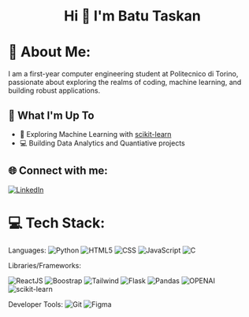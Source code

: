 <h1 align="center">Hi 👋 I'm Batu Taskan</h1>

# 💫 About Me:
I am a first-year computer engineering student at Politecnico di Torino, passionate about exploring the realms of coding, machine learning, and building robust applications.

## 🚀 What I'm Up To

- 🤖 Exploring Machine Learning with [scikit-learn](https://scikit-learn.org/)
- 💻 Building Data Analytics and Quantiative projects
  


## 🌐 Connect with me:
[![LinkedIn](https://img.shields.io/badge/LinkedIn-%230077B5.svg?logo=linkedin&logoColor=white)](https://www.linkedin.com/in/batu-taşkan/)

# 💻 Tech Stack:
Languages: 
![Python](https://img.shields.io/badge/python-%233776AB.svg?style=for-the-badge&logo=python&logoColor=white) 
![HTML5](https://img.shields.io/badge/html5-%23E34F26.svg?style=for-the-badge&logo=html5&logoColor=white) 
![CSS](https://img.shields.io/badge/css-%231572B6.svg?style=for-the-badge&logo=css3&logoColor=white) 
![JavaScript](https://img.shields.io/badge/javascript-%23323330.svg?style=for-the-badge&logo=javascript&logoColor=%23F7DF1E) 
![C](https://img.shields.io/badge/C-00599C?style=for-the-badge&logo=c&logoColor=white) 

Libraries/Frameworks: 

![ReactJS](https://img.shields.io/badge/react-%2320232a.svg?style=for-the-badge&logo=react&logoColor=%2361DAFB)
![Boostrap](https://img.shields.io/badge/bootstrap-%232323f6Ea?style=for-the-badge&logo=bootstrap)
![Tailwind](https://img.shields.io/badge/tailwindcss-%2307405e.svg?style=for-the-badge&logo=tailwindcss&logoColor=%2361DAFB)
![Flask](https://img.shields.io/badge/flask-%23092E20.svg?style=for-the-badge&logo=flask&logoColor=F2F4F9)
![Pandas](https://img.shields.io/badge/pandas-316192?style=for-the-badge&logo=pandas&logoColor=white)
![OPENAI](https://img.shields.io/badge/openaiapi-%2300000a.svg?style=for-the-badge&logo=openai&logoColor=F2F4F9)
![scikit-learn](https://img.shields.io/badge/scikit--learn-F7931E?style=for-the-badge&logo=scikit-learn&logoColor=white)


Developer Tools: 
![Git](https://img.shields.io/badge/git-%23F05033.svg?style=for-the-badge&logo=git&logoColor=white)
![Figma](https://img.shields.io/badge/figma-%2320232a.svg?style=for-the-badge&logo=figma&logoColor=orange)


